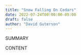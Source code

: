 ```yaml
---
title: "Snow Falling On Cedars"
date: 2022-07-24T00:00:00-05:00
draft: false
author: "David Guterson"
---
```


SUMMARY

<!--more-->

CONTENT
